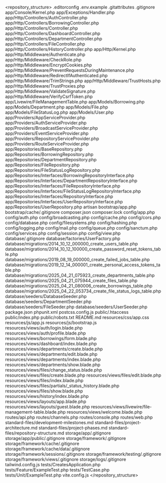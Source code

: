 <repository_structure>
.editorconfig
.env.example
.gitattributes
.gitignore
app/Console/Kernel.php
app/Exceptions/Handler.php
app/Http/Controllers/AuthController.php
app/Http/Controllers/BorrowingController.php
app/Http/Controllers/Controller.php
app/Http/Controllers/DashboardController.php
app/Http/Controllers/DepartmentController.php
app/Http/Controllers/FileController.php
app/Http/Controllers/HistoryController.php
app/Http/Kernel.php
app/Http/Middleware/Authenticate.php
app/Http/Middleware/CheckRole.php
app/Http/Middleware/EncryptCookies.php
app/Http/Middleware/PreventRequestsDuringMaintenance.php
app/Http/Middleware/RedirectIfAuthenticated.php
app/Http/Middleware/TrimStrings.php
app/Http/Middleware/TrustHosts.php
app/Http/Middleware/TrustProxies.php
app/Http/Middleware/ValidateSignature.php
app/Http/Middleware/VerifyCsrfToken.php
app/Livewire/FileManagementTable.php
app/Models/Borrowing.php
app/Models/Department.php
app/Models/File.php
app/Models/FileStatusLog.php
app/Models/User.php
app/Providers/AppServiceProvider.php
app/Providers/AuthServiceProvider.php
app/Providers/BroadcastServiceProvider.php
app/Providers/EventServiceProvider.php
app/Providers/RepositoryServiceProvider.php
app/Providers/RouteServiceProvider.php
app/Repositories/BaseRepository.php
app/Repositories/BorrowingRepository.php
app/Repositories/DepartmentRepository.php
app/Repositories/FileRepository.php
app/Repositories/FileStatusLogRepository.php
app/Repositories/Interfaces/BorrowingRepositoryInterface.php
app/Repositories/Interfaces/DepartmentRepositoryInterface.php
app/Repositories/Interfaces/FileRepositoryInterface.php
app/Repositories/Interfaces/FileStatusLogRepositoryInterface.php
app/Repositories/Interfaces/RepositoryInterface.php
app/Repositories/Interfaces/UserRepositoryInterface.php
app/Repositories/UserRepository.php
artisan
bootstrap/app.php
bootstrap/cache/.gitignore
composer.json
composer.lock
config/app.php
config/auth.php
config/broadcasting.php
config/cache.php
config/cors.php
config/database.php
config/filesystems.php
config/hashing.php
config/logging.php
config/mail.php
config/queue.php
config/sanctum.php
config/services.php
config/session.php
config/view.php
database/.gitignore
database/factories/UserFactory.php
database/migrations/2014_10_12_000000_create_users_table.php
database/migrations/2014_10_12_100000_create_password_reset_tokens_table.php
database/migrations/2019_08_19_000000_create_failed_jobs_table.php
database/migrations/2019_12_14_000001_create_personal_access_tokens_table.php
database/migrations/2025_04_21_075923_create_departments_table.php
database/migrations/2025_04_21_075944_create_files_table.php
database/migrations/2025_04_21_080006_create_borrowings_table.php
database/migrations/2025_04_22_053734_create_file_status_logs_table.php
database/seeders/DatabaseSeeder.php
database/seeders/DepartmentSeeder.php
database/seeders/FileSeeder.php
database/seeders/UserSeeder.php
package.json
phpunit.xml
postcss.config.js
public/.htaccess
public/index.php
public/robots.txt
README.md
resources/css/app.css
resources/js/app.js
resources/js/bootstrap.js
resources/views/auth/login.blade.php
resources/views/auth/profile.blade.php
resources/views/borrowings/form.blade.php
resources/views/dashboard/index.blade.php
resources/views/departments/create.blade.php
resources/views/departments/edit.blade.php
resources/views/departments/index.blade.php
resources/views/departments/show.blade.php
resources/views/files/change_status.blade.php
resources/views/files/create.blade.php
resources/views/files/edit.blade.php
resources/views/files/index.blade.php
resources/views/files/partials/_status_history.blade.php
resources/views/files/show.blade.php
resources/views/history/index.blade.php
resources/views/layouts/app.blade.php
resources/views/layouts/guest.blade.php
resources/views/livewire/file-management-table.blade.php
resources/views/welcome.blade.php
routes/api.php
routes/channels.php
routes/console.php
routes/web.php
standard-files/development-milestones.md
standard-files/project-architecture.md
standard-files/project-phases.md
standard-files/repository-structure.md
storage/app/.gitignore
storage/app/public/.gitignore
storage/framework/.gitignore
storage/framework/cache/.gitignore
storage/framework/cache/data/.gitignore
storage/framework/sessions/.gitignore
storage/framework/testing/.gitignore
storage/framework/views/.gitignore
storage/logs/.gitignore
tailwind.config.js
tests/CreatesApplication.php
tests/Feature/ExampleTest.php
tests/TestCase.php
tests/Unit/ExampleTest.php
vite.config.js
</repository_structure>